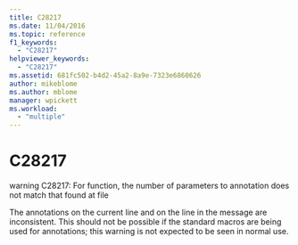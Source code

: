 ```yaml
---
title: C28217
ms.date: 11/04/2016
ms.topic: reference
f1_keywords:
  - "C28217"
helpviewer_keywords:
  - "C28217"
ms.assetid: 681fc502-b4d2-45a2-8a9e-7323e6860626
author: mikeblome
ms.author: mblome
manager: wpickett
ms.workload:
  - "multiple"
---
```

# C28217
warning C28217: For function, the number of parameters to annotation does not match that found at file

 The annotations on the current line and on the line in the message are inconsistent. This should not be possible if the standard macros are being used for annotations; this warning is not expected to be seen in normal use.